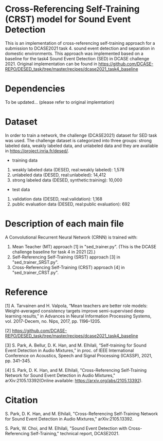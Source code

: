 # Cross-Referencing Self-Training (CRST) model for Sound Event Detection
This is an implementation of cross-referencing self-training approach for a submission to DCASE2021 task 4. sound event detection and separation in domestic environments. 
This approach was implemented based on a baseline for the task4 Sound Event Detection (SED) in DCASE challenge 2021.
Original implementation can be found in https://github.com/DCASE-REPO/DESED_task/tree/master/recipes/dcase2021_task4_baseline

# Dependencies
To be updated...
(please refer to original implemtation)

# Dataset
In order to train a network, the challenge (DCASE2021) dataset for SED task was used.
The challenge dataset is categorized into three groups: strong labeled data, weakly labeled data, and unlabeled data and they are available in https://project.inria.fr/desed/.

- training data
 1) weakly labeled data (DESED, real:weakly labeled): 1,578
 2) unlabeled data (DESED, real:unlabeled): 14,412
 3) strong labeled data (DESED, synthetic:training): 10,000
 
- test data
 1) validation data (DESED, real:validation): 1,168
 2) public evaluation data (DESED, real:public evaluation): 692

# Description of each main file
A Convolutional Recurrent Neural Network (CRNN) is trained with:
 1) Mean Teacher (MT) approach [1] in "sed_trainer.py". (This is the DCASE challenge baseline for task 4 in 2021 [2].)
 2) Self-Referencing Self-Training (SRST) approach [3] in "sed_trainer_SRST.py".
 3) Cross-Referencing Self-Training (CRST) approach [4] in "sed_trainer_CRST.py".

# Reference
[1] A. Tarvainen and H. Valpola, “Mean teachers are better role models: Weight-averaged consistency targets improve semi-supervised deep learning results,” in Advances in Neural Information Processing Systems, vol. 2017-Decem, no. Nips, 2017, pp. 1196–1205.

[2] https://github.com/DCASE-REPO/DESED_task/tree/master/recipes/dcase2021_task4_baseline

[3] S. Park, A. Bellur, D. K. Han, and M. Elhilali, “Self-training for Sound Event Detection in Audio Mixtures,” in proc. of IEEE International Conference on Acoustics, Speech and Signal Processing (ICASSP), 2021, pp. 341–345.

[4] S. Park, D. K. Han, and M. Elhilali, "Cross-Referencing Self-Training Network for Sound Event Detection in Audio Mixtures," arXiv:2105.13392(Online available: https://arxiv.org/abs/2105.13392).

# Citation
S. Park, D. K. Han, and M. Elhilali, "Cross-Referencing Self-Training Network for Sound Event Detection in Audio Mixtures," arXiv:2105.13392.

S. Park, W. Choi, and M. Elhilali, "Sound Event Detection with Cross-Referencing Self-Training," technical report, DCASE2021.
